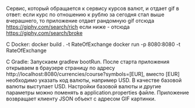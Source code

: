 Сервис, который обращается к сервису курсов валют, и отдает gif в ответ:
если курс по отношению к рублю за сегодня стал выше вчерашнего, то приложение отдает рандомную gif отсюда https://giphy.com/search/rich 
если ниже - отсюда https://giphy.com/search/broke

С Docker:
docker build . -t RateOfExchange
docker run -p 8080:8080 -t RateOfExchange

С Gradle:
Запускаем gradlew bootRun.
После старта приложения открываем в браузере страницу по адресу http://localhost:8080/currencies/course?symbols=[EUR], 
вместо [EUR] необходимо указать код валюты, например USD. В качестве базовой валюты выступает USD. 
Настройки базовой валюты и другие параметры можно поменять в application.properties файле. 
Приложение возвращает клиенту JSON объект c адресом GIF картинки.
